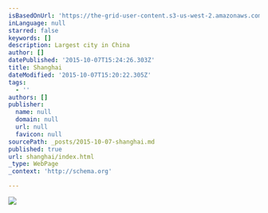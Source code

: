 ```yaml
---
isBasedOnUrl: 'https://the-grid-user-content.s3-us-west-2.amazonaws.com/92ba34e7-2448-4b3a-bc02-854c7040c866.jpg'
inLanguage: null
starred: false
keywords: []
description: Largest city in China
author: []
datePublished: '2015-10-07T15:24:26.303Z'
title: Shanghai
dateModified: '2015-10-07T15:20:22.305Z'
tags:
  - ''
authors: []
publisher:
  name: null
  domain: null
  url: null
  favicon: null
sourcePath: _posts/2015-10-07-shanghai.md
published: true
url: shanghai/index.html
_type: WebPage
_context: 'http://schema.org'

---
```

![](https://the-grid-user-content.s3-us-west-2.amazonaws.com/92ba34e7-2448-4b3a-bc02-854c7040c866.jpg)